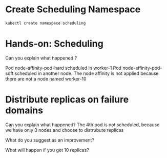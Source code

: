 # Create Scheduling Namespace
```sh
kubectl create namespace scheduling
```

# Hands-on: Scheduling

Can you explain what happened ?

Pod node-affinity-pod-hard scheduled in worker-1
Pod node-affinity-pod-soft scheduled in another node. The node affinity is not applied because there are not a node named worker-10

# Distribute replicas on failure domains
Can you explain what happened?
The 4th pod is not scheduled, because we have only 3 nodes and choose to distrubute replicas 

What do you suggest as an improvement?

What will happen if you get 10 replicas?

